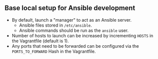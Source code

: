 ## Base local setup for Ansible development

* By default, launch a "manager" to act as an Ansible server.
  * Ansible files stored in `/etc/ansible`. 
  * Ansible commands should be run as the `ansible` user.
* Number of hosts to launch can be increased by incrementing `HOSTS` in the Vagrantfile (default is 1).
* Any ports that need to be forwarded can be configured via the `PORTS_TO_FORWARD` Hash in the Vagrantfile.
